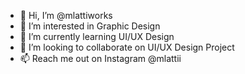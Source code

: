 - 👋 Hi, I’m @mlattiworks
- 👀 I’m interested in Graphic Design
- 🌱 I’m currently learning UI/UX Design
- 💞️ I’m looking to collaborate on UI/UX Design Project
- 📫 Reach me out on Instagram @mlattii

<!---
mlattiworks/mlattiworks is a ✨ special ✨ repository because its `README.md` (this file) appears on your GitHub profile.
You can click the Preview link to take a look at your changes.
--->
